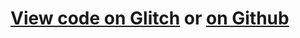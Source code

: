 # [View code on Glitch](https://glitch.com/edit/#!/minecraft1) or [on Github](https://github.com/Kore-Development/minecraft-js/tree/glitch)

